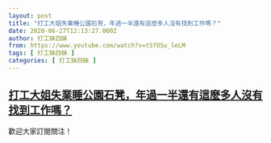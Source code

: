 ```yaml
---
layout: post
title: "打工大姐失業睡公園石凳，年過一半還有這麼多人沒有找到工作嗎？"
date: 2020-06-27T12:13:27.000Z
author: 打工妹四妹
from: https://www.youtube.com/watch?v=tSfOSu_leLM
tags: [ 打工妹四妹 ]
categories: [ 打工妹四妹 ]
---
```

<!--1593260007000-->
[打工大姐失業睡公園石凳，年過一半還有這麼多人沒有找到工作嗎？](https://www.youtube.com/watch?v=tSfOSu_leLM)
------

<div>
歡迎大家訂閱關注！
</div>
